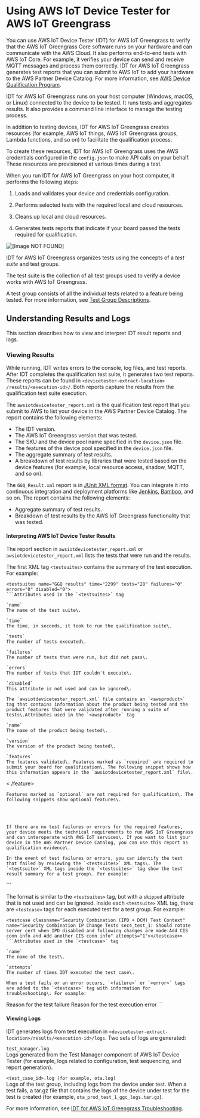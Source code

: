 # Using AWS IoT Device Tester for AWS IoT Greengrass<a name="device-tester-for-greengrass-ug"></a>

You can use AWS IoT Device Tester \(IDT\) for AWS IoT Greengrass to verify that the AWS IoT Greengrass Core software runs on your hardware and can communicate with the AWS Cloud\. It also performs end\-to\-end tests with AWS IoT Core\. For example, it verifies your device can send and receive MQTT messages and process them correctly\. IDT for AWS IoT Greengrass generates test reports that you can submit to AWS IoT to add your hardware to the AWS Partner Device Catalog\. For more information, see [AWS Device Qualification Program](https://aws.amazon.com/partners/dqp/)\. 

IDT for AWS IoT Greengrass runs on your host computer \(Windows, macOS, or Linux\) connected to the device to be tested\. It runs tests and aggregates results\. It also provides a command line interface to manage the testing process\.

In addition to testing devices, IDT for AWS IoT Greengrass creates resources \(for example, AWS IoT things, AWS IoT Greengrass groups, Lambda functions, and so on\) to facilitate the qualification process\.

To create these resources, IDT for AWS IoT Greengrass uses the AWS credentials configured in the `config.json` to make API calls on your behalf\. These resources are provisioned at various times during a test\.

When you run IDT for AWS IoT Greengrass on your host computer, it performs the following steps:

1. Loads and validates your device and credentials configuration\.

1. Performs selected tests with the required local and cloud resources\.

1. Cleans up local and cloud resources\.

1. Generates tests reports that indicate if your board passed the tests required for qualification\.

![\[Image NOT FOUND\]](http://docs.aws.amazon.com/greengrass/latest/developerguide/images/devicetester_gg.png)

IDT for AWS IoT Greengrass organizes tests using the concepts of a *test suite* and test groups\.

The test suite is the collection of all test groups used to verify a device works with AWS IoT Greengrass\.

A test group consists of all the individual tests related to a feature being tested\. For more information, see [Test Group Descriptions](dt-test-groups.md)\.

## Understanding Results and Logs<a name="results-logs"></a>

This section describes how to view and interpret IDT result reports and logs\. 

### Viewing Results<a name="view-results"></a>

While running, IDT writes errors to the console, log files, and test reports\. After IDT completes the qualification test suite, it generates two test reports\. These reports can be found in `<devicetester-extract-location> /results/<execution-id>/`\. Both reports capture the results from the qualification test suite execution\.

The `awsiotdevicetester_report.xml` is the qualification test report that you submit to AWS to list your device in the AWS Partner Device Catalog\. The report contains the following elements:
+ The IDT version\.
+ The AWS IoT Greengrass version that was tested\.
+ The SKU and the device pool name specified in the `device.json` file\.
+ The features of the device pool specified in the `device.json` file\.
+ The aggregate summary of test results\.
+ A breakdown of test results by libraries that were tested based on the device features \(for example, local resource access, shadow, MQTT, and so on\)\.

The `GGQ_Result.xml` report is in [JUnit XML format](https://llg.cubic.org/docs/junit/)\. You can integrate it into continuous integration and deployment platforms like [Jenkins](https://jenkins.io/), [Bamboo](https://www.atlassian.com/software/bamboo), and so on\. The report contains the following elements:
+ Aggregate summary of test results\.
+ Breakdown of test results by the AWS IoT Greengrass functionality that was tested\.

#### Interpreting AWS IoT Device Tester Results<a name="interpreting-results-gg"></a>

The report section in `awsiotdevicetester_report.xml` or `awsiotdevicetester_report.xml` lists the tests that were run and the results\.

The first XML tag `<testsuites>` contains the summary of the test execution\. For example:

```
<testsuites name="GGQ results" time="2299" tests="28" failures="0" errors="0" disabled="0">
```Attributes used in the `<testsuites>` tag

`name`  
The name of the test suite\.

`time`  
The time, in seconds, it took to run the qualification suite\.

`tests`  
The number of tests executed\.

`failures`  
The number of tests that were run, but did not pass\.

`errors`  
The number of tests that IDT couldn't execute\.

`disabled`  
This attribute is not used and can be ignored\.

The `awsiotdevicetester_report.xml` file contains an `<awsproduct>` tag that contains information about the product being tested and the product features that were validated after running a suite of tests\.Attributes used in the `<awsproduct>` tag

`name`  
The name of the product being tested\.

`version`  
The version of the product being tested\.

`features`  
The features validated\. Features marked as `required` are required to submit your board for qualification\. The following snippet shows how this information appears in the `awsiotdevicetester_report.xml` file\.  

```
<feature name="aws-iot-greengrass-no-container" value="supported" type="required"><
/feature>
```
Features marked as `optional` are not required for qualification\. The following snippets show optional features\.  

```
<feature name="aws-iot-greengrass-container" value="supported" type="optional"></feature> 
<feature name="aws-iot-greengrass-hsi" value="not-supported" type="optional"></feature>
```

If there are no test failures or errors for the required features, your device meets the technical requirements to run AWS IoT Greengrass and can interoperate with AWS IoT services\. If you want to list your device in the AWS Partner Device Catalog, you can use this report as qualification evidence\.

In the event of test failures or errors, you can identify the test that failed by reviewing the `<testsuites>` XML tags\. The `<testsuite>` XML tags inside the `<testsuites>` tag show the test result summary for a test group\. For example:

```
<testsuite name="combination" package="" tests="1" failures="0" time="161" disabled="0" errors="0" skipped="0">
```

The format is similar to the `<testsuites>` tag, but with a `skipped` attribute that is not used and can be ignored\. Inside each `<testsuite>` XML tag, there are `<testcase>` tags for each executed test for a test group\. For example:

```
<testcase classname="Security Combination (IPD + DCM) Test Context" name="Security Combination IP Change Tests sec4_test_1: Should rotate server cert when IPD disabled and following changes are made:Add CIS conn info and Add another CIS conn info" attempts="1"></testcase>>
```Attributes used in the `<testcase>` tag

`name`  
The name of the test\.

`attempts`  
The number of times IDT executed the test case\.

When a test fails or an error occurs, `<failure>` or `<error>` tags are added to the `<testcase>` tag with information for troubleshooting\. For example:

```
<testcase classname="mcu.Full_MQTT" name="AFQP_MQTT_Connect_HappyCase" attempts="1">
	<failure type="Failure">Reason for the test failure</failure>
	<error>Reason for the test execution error</error>
</testcase>
```

#### Viewing Logs<a name="view-logs-gg"></a>

IDT generates logs from test execution in `<devicetester-extract-location>/results/<execution-id>/logs`\. Two sets of logs are generated:

`test_manager.log`  
Logs generated from the Test Manager component of AWS IoT Device Tester \(for example, logs related to configuration, test sequencing, and report generation\)\.

`<test_case_id>.log (for example, ota.log)`  
Logs of the test group, including logs from the device under test\. When a test fails, a tar\.gz file that contains the logs of the device under test for the test is created \(for example, `ota_prod_test_1_ggc_logs.tar.gz`\)\.

For more information, see [IDT for AWS IoT Greengrass Troubleshooting](idt-troubleshooting.md)\.